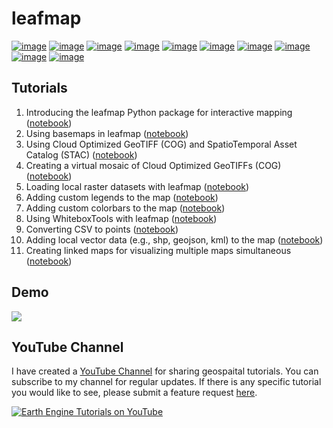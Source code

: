 # leafmap

[![image](https://colab.research.google.com/assets/colab-badge.svg)](https://gishub.org/leafmap-colab)
[![image](https://binder.pangeo.io/badge_logo.svg)](https://binder.pangeo.io/v2/gh/giswqs/leafmap/master)
[![image](https://img.shields.io/pypi/v/leafmap.svg)](https://pypi.python.org/pypi/leafmap)
[![image](https://img.shields.io/conda/vn/conda-forge/leafmap.svg)](https://anaconda.org/conda-forge/leafmap)
[![image](https://pepy.tech/badge/leafmap)](https://pepy.tech/project/leafmap)
[![image](https://github.com/giswqs/leafmap/workflows/docs/badge.svg)](https://leafmap.gishub.org)
[![image](https://github.com/giswqs/leafmap/workflows/build/badge.svg)](https://github.com/giswqs/leafmap/actions?query=workflow%3Abuild)
[![image](https://img.shields.io/badge/License-MIT-yellow.svg)](https://opensource.org/licenses/MIT)
[![image](https://img.shields.io/badge/YouTube-Channel-red)](https://www.youtube.com/c/QiushengWu)
[![image](https://img.shields.io/twitter/follow/giswqs?style=social)](https://twitter.com/giswqs)

## Tutorials

1. Introducing the leafmap Python package for interactive mapping ([notebook](https://leafmap.gishub.org/notebooks/01_leafmap_intro))
2. Using basemaps in leafmap ([notebook](https://leafmap.gishub.org/notebooks/02_using_basemaps))
3. Using Cloud Optimized GeoTIFF (COG) and SpatioTemporal Asset Catalog (STAC) ([notebook](https://leafmap.gishub.org/notebooks/03_cog_stac))
4. Creating a virtual mosaic of Cloud Optimized GeoTIFFs (COG) ([notebook](https://leafmap.gishub.org/notebooks/04_cog_mosaic))
5. Loading local raster datasets with leafmap ([notebook](https://leafmap.gishub.org/notebooks/05_load_raster))
6. Adding custom legends to the map ([notebook](https://leafmap.gishub.org/notebooks/06_legend))
7. Adding custom colorbars to the map ([notebook](https://leafmap.gishub.org/notebooks/07_colorbar))
8. Using WhiteboxTools with leafmap ([notebook](https://leafmap.gishub.org/notebooks/08_whitebox))
9. Converting CSV to points ([notebook](https://leafmap.gishub.org/notebooks/09_csv_to_points))
10. Adding local vector data (e.g., shp, geojson, kml) to the map ([notebook](https://leafmap.gishub.org/notebooks/10_add_vector))
11. Creating linked maps for visualizing multiple maps simultaneous ([notebook](https://leafmap.gishub.org/notebooks/11_linked_maps))

## Demo

![](https://wetlands.io/file/images/leafmap_demo.gif)

## YouTube Channel

I have created a [YouTube Channel](https://www.youtube.com/c/QiushengWu) for sharing geospaital tutorials. You can subscribe to my channel for regular updates. If there is any specific tutorial you would like to see, please submit a feature request [here](https://github.com/giswqs/leafmap/issues).

[![Earth Engine Tutorials on YouTube](https://wetlands.io/file/images/youtube.png)](https://www.youtube.com/c/QiushengWu)
